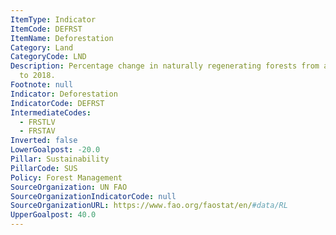 ```yaml
---
ItemType: Indicator
ItemCode: DEFRST
ItemName: Deforestation
Category: Land
CategoryCode: LND
Description: Percentage change in naturally regenerating forests from a 1990’s average
  to 2018.
Footnote: null
Indicator: Deforestation
IndicatorCode: DEFRST
IntermediateCodes:
  - FRSTLV
  - FRSTAV
Inverted: false
LowerGoalpost: -20.0
Pillar: Sustainability
PillarCode: SUS
Policy: Forest Management
SourceOrganization: UN FAO
SourceOrganizationIndicatorCode: null
SourceOrganizationURL: https://www.fao.org/faostat/en/#data/RL
UpperGoalpost: 40.0
---
```


